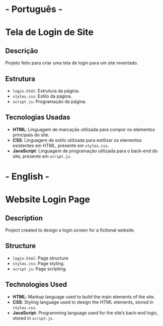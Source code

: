 # - Português -
# Tela de Login de Site

## Descrição
Projeto feito para criar uma tela de login para um site inventado.

## Estrutura

- `login.html`: Estrutura da página.
- `styles.css`: Estilo da página.
- `script.js`: Programação da página.

## Tecnologias Usadas
- **HTML**: Linguagem de marcação utilizada para compor os elementos principais do site.
- **CSS**: Linguagem de estilo utilizada para estilizar os elementos existentes em HTML, presente em `styles.css`.
- **JavaScript**: Linguagem de programação utilizada para o back-end do site, presente em `script.js`.

# - English -
# Website Login Page

## Description
Project created to design a login screen for a fictional website.

## Structure

- `login.html`: Page structure
- `styles.css`: Page styling.
- `script.js`: Page scripting.

## Technologies Used

- **HTML**: Markup language used to build the main elements of the site.
- **CSS**: Styling language used to design the HTML elements, stored in `styles.css`.
- **JavaScript**: Programming language used for the site’s back-end logic, stored in `script.js`.

